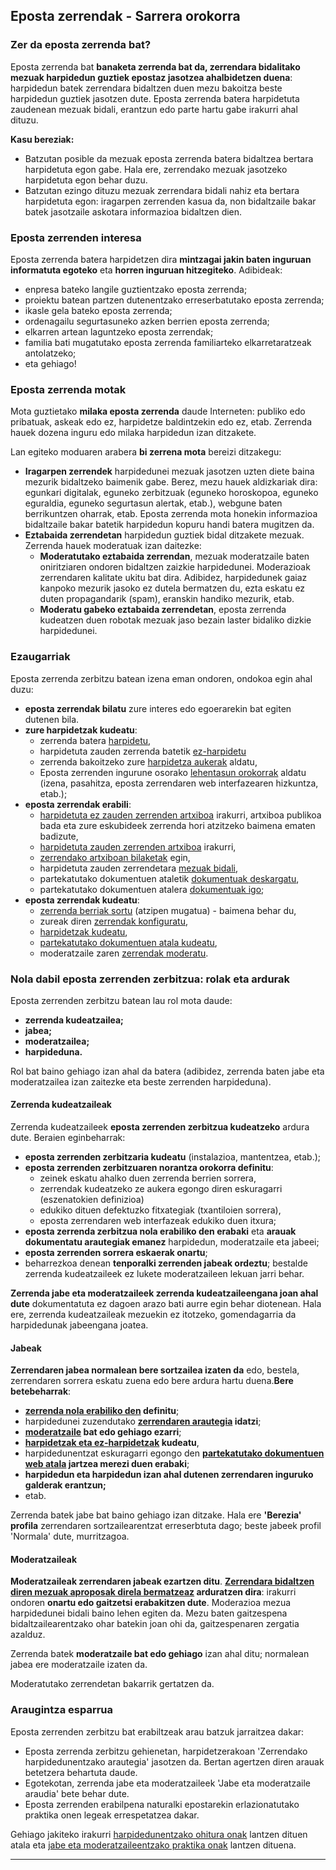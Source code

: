 Eposta zerrendak - Sarrera orokorra
-----------------------------------

### Zer da eposta zerrenda bat?

Eposta zerrenda bat **banaketa zerrenda bat da, zerrendara bidalitako mezuak harpidedun guztiek epostaz jasotzea ahalbidetzen duena**: harpidedun batek zerrendara bidaltzen duen mezu bakoitza beste harpidedun guztiek jasotzen dute. Eposta zerrenda batera harpidetuta zaudenean mezuak bidali, erantzun edo parte hartu gabe irakurri ahal dituzu.

**Kasu bereziak:**

-   Batzutan posible da mezuak eposta zerrenda batera bidaltzea bertara harpidetuta egon gabe. Hala ere, zerrendako mezuak jasotzeko harpidetuta egon behar duzu.
-   Batzutan ezingo dituzu mezuak zerrendara bidali nahiz eta bertara harpidetuta egon: iragarpen zerrenden kasua da, non bidaltzaile bakar batek jasotzaile askotara informazioa bidaltzen dien.

### Eposta zerrenden interesa

Eposta zerrenda batera harpidetzen dira **mintzagai jakin baten inguruan informatuta egoteko** eta **horren inguruan hitzegiteko**. Adibideak:

-   enpresa bateko langile guztientzako eposta zerrenda;
-   proiektu batean partzen dutenentzako erreserbatutako eposta zerrenda;
-   ikasle gela bateko eposta zerrenda;
-   ordenagailu segurtasuneko azken berrien eposta zerrenda;
-   elkarren artean laguntzeko eposta zerrendak;
-   familia bati mugatutako eposta zerrenda familiarteko elkarretaratzeak antolatzeko;
-   eta gehiago!

### Eposta zerrenda motak

Mota guztietako **milaka eposta zerrenda** daude Interneten: publiko edo pribatuak, askeak edo ez, harpidetze baldintzekin edo ez, etab. Zerrenda hauek dozena inguru edo milaka harpidedun izan ditzakete.

Lan egiteko moduaren arabera **bi zerrena mota** bereizi ditzakegu:

-   **Iragarpen zerrendek** harpidedunei mezuak jasotzen uzten diete baina mezurik bidaltzeko baimenik gabe. Berez, mezu hauek aldizkariak dira: egunkari digitalak, eguneko zerbitzuak (eguneko horoskopoa, eguneko eguraldia, eguneko segurtasun alertak, etab.), webgune baten berrikuntzen oharrak, etab. Eposta zerrenda mota honekin informazioa bidaltzaile bakar batetik harpidedun kopuru handi batera mugitzen da.
-   **Eztabaida zerrendetan** harpidedun guztiek bidal ditzakete mezuak. Zerrenda hauek moderatuak izan daitezke:
    -   **Moderatutako eztabaida zerrendan**, mezuak moderatzaile baten oniritziaren ondoren bidaltzen zaizkie harpidedunei. Moderazioak zerrendaren kalitate ukitu bat dira. Adibidez, harpidedunek gaiaz kanpoko mezurik jasoko ez dutela bermatzen du, ezta eskatu ez duten propagandarik (spam), eranskin handiko mezurik, etab.
    -   **Moderatu gabeko eztabaida zerrendetan**, eposta zerrenda kudeatzen duen robotak mezuak jaso bezain laster bidaliko dizkie harpidedunei.

### <span id="features"></span>Ezaugarriak

Eposta zerrenda zerbitzu batean izena eman ondoren, ondokoa egin ahal duzu:

-   **eposta zerrendak bilatu** zure interes edo egoerarekin bat egiten dutenen bila.
-   **zure harpidetzak kudeatu**:
    -   zerrenda batera [harpidetu](user#subscribe.md),
    -   harpidetuta zauden zerrenda batetik [ez-harpidetu](user#unsubscribe.md)
    -   zerrenda bakoitzeko zure [harpidetza aukerak](user#options.md) aldatu,
    -   Eposta zerrenden ingurune osorako [lehentasun orokorrak](user#pref.md) aldatu (izena, pasahitza, eposta zerrendaren web interfazearen hizkuntza, etab.);
-   **eposta zerrendak erabili**:
    -   [harpidetuta ez zauden zerrenden artxiboa](arc.md) irakurri, artxiboa publikoa bada eta zure eskubideek zerrenda hori atzitzeko baimena ematen badizute,
    -   [harpidetuta zauden zerrenden artxiboa](arc.md) irakurri,
    -   [zerrendako artxiboan bilaketak](arc#arcsearch.md) egin,
    -   harpidetuta zauden zerrendetara [mezuak bidali](sendmsg.md),
    -   partekatutako dokumentuen ataletik [dokumentuak deskargatu](shared#shared_read.md),
    -   partekatutako dokumentuen atalera [dokumentuak igo](shared#shared_upload.md);
-   **eposta zerrendak kudeatu**:
    -   [zerrenda berriak sortu](admin#create_list.md) (atzipen mugatua) - baimena behar du,
    -   zureak diren [zerrendak konfiguratu](admin#edit_list.md),
    -   [harpidetzak kudeatu](admin#manage_members.md),
    -   [partekatutako dokumentuen atala kudeatu](admin#manage_shared.md),
    -   moderatzaile zaren [zerrendak moderatu](admin#moderate.md).

### <span id="roles"></span>Nola dabil eposta zerrenden zerbitzua: rolak eta ardurak

Eposta zerrenden zerbitzu batean lau rol mota daude:

-   **zerrenda kudeatzailea;**
-   **jabea;**
-   **moderatzailea;**
-   **harpideduna.**

Rol bat baino gehiago izan ahal da batera (adibidez, zerrenda baten jabe eta moderatzailea izan zaitezke eta beste zerrenden harpideduna).

#### Zerrenda kudeatzaileak

Zerrenda kudeatzaileek **eposta zerrenden zerbitzua kudeatzeko** ardura dute. Beraien eginbeharrak:

-   **eposta zerrenden zerbitzaria kudeatu** (instalazioa, mantentzea, etab.);
-   **eposta zerrenden zerbitzuaren norantza orokorra definitu**:
    -   zeinek eskatu ahalko duen zerrenda berrien sorrera,
    -   zerrendak kudeatzeko ze aukera egongo diren eskuragarri (eszenatokien definizioa)
    -   edukiko dituen defektuzko fitxategiak (txantiloien sorrera),
    -   eposta zerrendaren web interfazeak edukiko duen itxura;
-   **eposta zerrenda zerbitzua nola erabiliko den erabaki** eta **arauak dokumentatu arautegiak emanez** harpidedun, moderatzaile eta jabeei;
-   **eposta zerrenden sorrera eskaerak onartu**;
-   beharrezkoa denean **tenporalki zerrenden jabeak ordeztu**; bestalde zerrenda kudeatzaileek ez lukete moderatzaileen lekuan jarri behar.

**Zerrenda jabe eta moderatzaileek zerrenda kudeatzaileengana joan ahal dute** dokumentatuta ez dagoen arazo bati aurre egin behar diotenean. Hala ere, zerrenda kudeatzaileak mezuekin ez itotzeko, gomendagarria da harpidedunak jabeengana joatea.

#### Jabeak

**Zerrendaren jabea normalean bere sortzailea izaten da** edo, bestela, zerrendaren sorrera eskatu zuena edo bere ardura hartu duena.**Bere betebeharrak**:

-   **[zerrenda nola erabiliko den](admin#edit_list.md) definitu**;
-   harpidedunei zuzendutako **[zerrendaren arautegia](admin#charter.md) idatzi**;
-   **[moderatzaile](listconfig#description.md) bat edo gehiago ezarri**;
-   **[harpidetzak eta ez-harpidetzak](admin#manage_members.md) kudeatu**,
-   harpidedunentzat eskuragarri egongo den **[partekatutako dokumentuen web atala](admin#manage_shared.md) jartzea merezi duen erabaki**;
-   **harpidedun eta harpidedun izan ahal dutenen zerrendaren inguruko galderak erantzun;**
-   etab.

Zerrenda batek jabe bat baino gehiago izan ditzake. Hala ere **'Berezia' profila** zerrendaren sortzailearentzat erreserbtuta dago; beste jabeek profil 'Normala' dute, murritzagoa.

#### Moderatzaileak

**Moderatzaileak zerrendaren jabeak ezartzen ditu**. **[Zerrendara bidaltzen diren mezuak aproposak direla bermatzeaz](admin#moderate.md) arduratzen dira**: irakurri ondoren **onartu edo gaitzetsi erabakitzen dute**. Moderazioa mezua harpidedunei bidali baino lehen egiten da. Mezu baten gaitzespena bidaltzailearentzako ohar batekin joan ohi da, gaitzespenaren zergatia azalduz.

Zerrenda batek **moderatzaile bat edo gehiago** izan ahal ditu; normalean jabea ere moderatzaile izaten da.

Moderatutako zerrendetan bakarrik gertatzen da.

### <span id="policy"></span>Araugintza esparrua

Eposta zerrenden zerbitzu bat erabiltzeak arau batzuk jarraitzea dakar:

-   Eposta zerrenda zerbitzu gehienetan, harpidetzerakoan 'Zerrendako harpidedunentzako arautegia' jasotzen da. Bertan agertzen diren arauak betetzera behartuta daude.
-   Egotekotan, zerrenda jabe eta moderatzaileek 'Jabe eta moderatzaile araudia' bete behar dute.
-   Eposta zerrenden erabilpena naturalki epostarekin erlazionatutako praktika onen legeak errespetatzea dakar.

Gehiago jakiteko irakurri [harpidedunentzako ohitura onak](sendmsg#rulesuser.md) lantzen dituen atala eta [jabe eta moderatzaileentzako praktika onak](admin#rulesadmin.md) lantzen dituena.

------------------------------------------------------------------------
